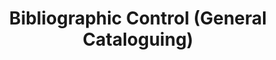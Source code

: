 ---
title: Bibliographic Control (General Cataloguing)
permalink: /document-library/bibliographic-control-general-cataloguing/
third_nav_title: Category
---